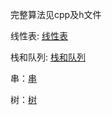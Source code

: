 完整算法见cpp及h文件

线性表: [线性表](LinkedList.cpp)

栈和队列: [栈和队列](StackAndQueue.cpp)

串：[串](string.cpp)

树：[树](tree.cpp)